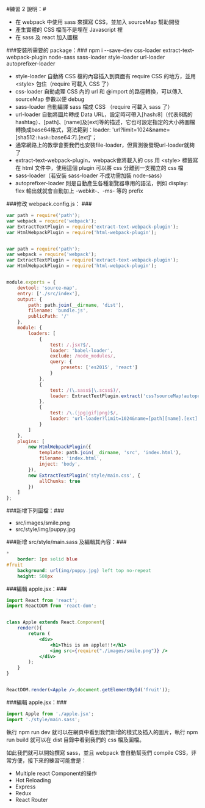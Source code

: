 #練習 2 說明：#
 - 在 webpack 中使用 sass 來撰寫 CSS，並加入 sourceMap 幫助開發
 - 產生實體的 CSS 檔而不是埋在 Javascript 裡
 - 在 sass 及 react 加入圖檔

###安裝所需要的 package：###
    npm i --save-dev css-loader extract-text-webpack-plugin node-sass sass-loader style-loader url-loader autoprefixer-loader

 - style-loader 自動將 CSS 檔的內容插入到頁面有 require CSS 的地方，並用 &lt;style&gt; 包住（require 可載入 CSS 了）
 - css-loader 自動處理 CSS 內的 url 和 @import 的路徑轉換，可以傳入 sourceMap 參數以便 debug
 - sass-loader 自動編譯 sass 檔成 CSS （require 可載入 sass 了）
 - url-loader 自動將圖片轉成 Data URL，設定時可帶入[hash:8]（代表8碼的hashtag）、[path]、[name]及[ext]等的描述，它也可設定指定的大小將圖檔轉換成base64格式，寫法範到：loader: 'url?limit=1024&name=[sha512`:hash:`base64:7].[ext]'；
 - 通常網路上的教學會要我們也安裝file-loader，但實測後發現url-loader就夠了
 - extract-text-webpack-plugin，webpack會將載入的 css 用 &lt;style&gt; 標籤寫在 html 文件中，使用這個 plugin 可以將 css 分離到一支獨立的 css 檔
 - sass-loader（若安裝 sass-loader 不成功需加裝 node-sass）
 - autoprefixer-loader 則是自動產生各種瀏覽器專用的語法，例如 display: flex 輸出就就會自動加上 -webkit-、-ms- 等的 prefix

###修改 webpack.config.js： ###
~~~javascript
var path = require('path');
var webpack = require('webpack');
var ExtractTextPlugin = require('extract-text-webpack-plugin');
var HtmlWebpackPlugin = require('html-webpack-plugin');


var path = require('path');
var webpack = require('webpack');
var ExtractTextPlugin = require('extract-text-webpack-plugin');
var HtmlWebpackPlugin = require('html-webpack-plugin');


module.exports = {
    devtool: 'source-map',
    entry: ['./src/index'],
    output: {
        path: path.join(__dirname, 'dist'),
        filename: 'bundle.js',
        publicPath: '/'
    },
    module: {
        loaders: [
            {
                test: /.jsx?$/,
                loader: 'babel-loader',
                exclude: /node_modules/,
                query: {
                    presets: ['es2015', 'react']
                }
            },
            {
                test: /(\.sass$|\.scss$)/,
                loader: ExtractTextPlugin.extract('css?sourceMap!autoprefixer!sass')
            },
            {
                test: /\.(jpg|gif|png)$/,
                loader: 'url-loader?limit=1024&name=[path][name].[ext]'
            }
        ]
    },
    plugins: [
        new HtmlWebpackPlugin({
            template: path.join(__dirname, 'src', 'index.html'),
            filename: 'index.html',
            inject: 'body',
        }),
        new ExtractTextPlugin('style/main.css', {
            allChunks: true
        })
    ]
};
~~~

###新增下列圖檔：###
 - src/images/smile.png
 - src/style/img/puppy.jpg

###新增 src/style/main.sass 及編輯其內容：###
~~~sass
*
    border: 1px solid blue
#fruit
    background: url(img/puppy.jpg) left top no-repeat
    height: 500px
~~~

###編輯 apple.jsx：###
~~~jsx
import React from 'react';
import ReactDOM from 'react-dom';


class Apple extends React.Component{
    render(){
        return (
            <div>
                <h1>This is an apple!!!</h1>
                <img src={require("./images/smile.png")} />
            </div>
        );
    }
}


ReactDOM.render(<Apple />,document.getElementById('fruit'));
~~~

###編輯 apple.jsx：###
~~~js
import Apple from './apple.jsx';
import './style/main.sass';
~~~

執行 npm run dev 就可以在網頁中看到我們新增的樣式及插入的圖片，執行 npm run build 就可以在 dist 目錄中看到我們的 css 檔及圖檔。

如此我們就可以開始撰寫 sass，並且 webpack 會自動幫我們 compile CSS，非常方便，接下來的練習可能會是：
 - Multiple react Component的操作
 - Hot Reloading
 - Express
 - Redux
 - React Router
